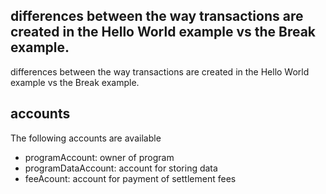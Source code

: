 ## differences between the way transactions are created in the Hello World example vs the Break example.

differences between the way transactions are created in the Hello World example vs the Break example.

## accounts

The following accounts are available
* programAccount: owner of program
* programDataAccount: account for storing data
* feeAcount: account for payment of settlement fees
